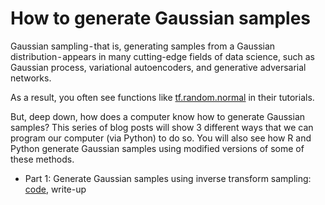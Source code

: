 # How to generate Gaussian samples

Gaussian sampling - that is, generating samples from a Gaussian distribution - appears in many cutting-edge fields of data science, such as Gaussian process, variational autoencoders, and generative adversarial networks. 

As a result, you often see functions like [tf.random.normal](https://www.tensorflow.org/api_docs/python/tf/random/normal) in their tutorials. 

But, deep down, how does a computer know how to generate Gaussian samples? This series of blog posts will show 3 different ways that we can program our computer (via Python) to do so. You will also see how R and Python generate Gaussian samples using modified versions of some of these methods.

* Part 1: Generate Gaussian samples using inverse transform sampling: [code](notebook/part1.ipynb), write-up